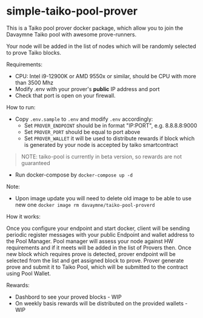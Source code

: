 # simple-taiko-pool-prover

This is a Taiko pool prover docker package, which allow you to join the Davaymne Taiko pool with awesome prove-runners.

Your node will be added in the list of nodes which will be randomly selected to prove Taiko blocks.

Requirements:
 - CPU: Intel i9-12900K or AMD 9550x or similar, should be CPU with more than 3500 Mhz
 - Modify .env with your prover's **public** IP address and port
 - Check that port is open on your firewall.

How to run:
 - Copy `.env.sample` to `.env` and modify `.env` accordingly:
   - Set `PROVER_ENDPOINT` should be in format "IP:PORT", e.g. 8.8.8.8:9000
   - Set `PROVER_PORT` should be equal to port above
   - Set `PROVER_WALLET` it will be used to distribute rewards if block which is generated by your node is accepted by taiko smartcontract
 
> NOTE: taiko-pool is currently in beta version, so rewards are not guaranteed 
  
 - Run docker-compose by `docker-compose up -d`

Note:
 - Upon image update you will need to delete old image to be able to use new one `docker image rm davaymne/taiko-pool-proverd`

How it works:

Once you configure your endpoint and start docker, client will be sending periodic register messages with your public Endpoint and wallet address to the Pool Manager.
Pool manager will assess your node against HW requirements and if it meets will be added in the list of Provers then.
Once new block which requires prove is detected, prover endpoint will be selected from the list and get assigned block to prove.
Prover generate prove and submit it to Taiko Pool, which will be submitted to the contract using Pool Wallet.

Rewards:

 - Dashbord to see your proved blocks - WIP
 - On weekly basis rewards will be distributed on the provided wallets - WIP

